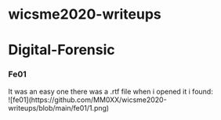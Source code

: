 # wicsme2020-writeups
<h1>Digital-Forensic</h1> 
<h3>Fe01</h3>
It was an easy one there was a .rtf file when i opened it i found: </br>
![fe01](https://github.com/MM0XX/wicsme2020-writeups/blob/main/fe01/1.png)
